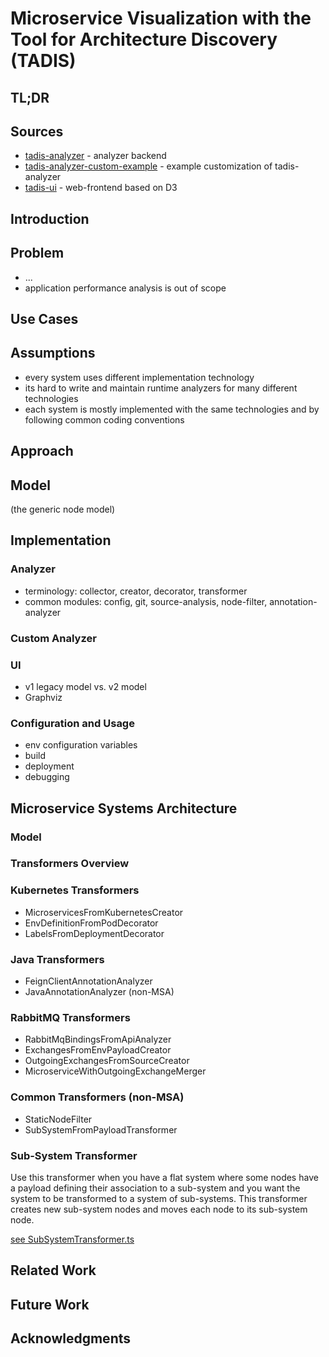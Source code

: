 # Microservice Visualization with the Tool for Architecture Discovery (TADIS)

## TL;DR

## Sources

- [tadis-analyzer](sources/tadis-analyzer) - analyzer backend
- [tadis-analyzer-custom-example](sources/tadis-analyzer-custom-example) - example customization of tadis-analyzer
- [tadis-ui](sources/tadis-ui) - web-frontend based on D3

## Introduction

## Problem

- ...
- application performance analysis is out of scope

## Use Cases

## Assumptions

- every system uses different implementation technology
- its hard to write and maintain runtime analyzers for many different technologies
- each system is mostly implemented with the same technologies and by following common coding conventions

## Approach

## Model

(the generic node model)

## Implementation

### Analyzer

- terminology: collector, creator, decorator, transformer
- common modules: config, git, source-analysis, node-filter, annotation-analyzer

### Custom Analyzer

### UI

- v1 legacy model vs. v2 model
- Graphviz

### Configuration and Usage

- env configuration variables
- build
- deployment
- debugging

## Microservice Systems Architecture

### Model

### Transformers Overview

### Kubernetes Transformers

- MicroservicesFromKubernetesCreator
- EnvDefinitionFromPodDecorator
- LabelsFromDeploymentDecorator

### Java Transformers

- FeignClientAnnotationAnalyzer
- JavaAnnotationAnalyzer (non-MSA)

### RabbitMQ Transformers

- RabbitMqBindingsFromApiAnalyzer
- ExchangesFromEnvPayloadCreator
- OutgoingExchangesFromSourceCreator
- MicroserviceWithOutgoingExchangeMerger

### Common Transformers (non-MSA)

- StaticNodeFilter
- SubSystemFromPayloadTransformer

### Sub-System Transformer

Use this transformer when you have a flat system where some nodes have a payload defining their association to a sub-system and you want the system to be transformed to a system of sub-systems. This transformer creates new sub-system nodes and moves each node to its sub-system node.

[see SubSystemTransformer.ts](sources/tadis-analyzer/src/msa/common/SubSystemTransformer.ts)

## Related Work

## Future Work

## Acknowledgments
